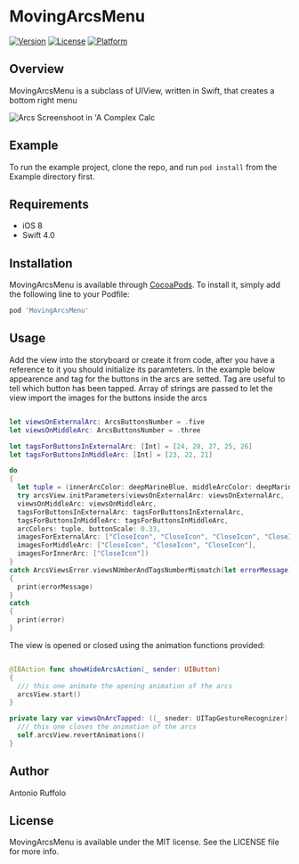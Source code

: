 # MovingArcsMenu

[![Version](https://img.shields.io/cocoapods/v/MovingArcsMenu.svg?style=flat)](http://cocoapods.org/pods/MovingArcsMenu)
[![License](https://img.shields.io/cocoapods/l/MovingArcsMenu.svg?style=flat)](http://cocoapods.org/pods/MovingArcsMenu)
[![Platform](https://img.shields.io/cocoapods/p/MovingArcsMenu.svg?style=flat)](http://cocoapods.org/pods/MovingArcsMenu)

## Overview

MovingArcsMenu is a subclass of UIView, written in Swift, that creates a bottom right menu

![](ArcsViewOpen.PNG?raw=true "Arcs Screenshoot in 'A Complex Calc")

## Example

To run the example project, clone the repo, and run `pod install` from the Example directory first.

## Requirements
* iOS 8
* Swift 4.0

## Installation

MovingArcsMenu is available through [CocoaPods](http://cocoapods.org). To install
it, simply add the following line to your Podfile:

```ruby
pod 'MovingArcsMenu'
```

## Usage

Add the view into the storyboard or create it from code, after you have a reference to it you should initialize its paramteters. In the example below appearence and tag for the buttons in the arcs are setted.
Tag are useful to tell which button has been tapped. Array of strings are passed to let the view import the images for the buttons inside the arcs

```Swift

let viewsOnExternalArc: ArcsButtonsNumber = .five
let viewsOnMiddleArc: ArcsButtonsNumber = .three

let tagsForButtonsInExternalArc: [Int] = [24, 28, 27, 25, 26]
let tagsForButtonsInMiddleArc: [Int] = [23, 22, 21]

do
{
  let tuple = (innerArcColor: deepMarineBlue, middleArcColor: deepMarineBlue, externalArcColor: deepMarineBlue, innerArcShadowColor: waterGreen, middleArcShadowColor: waterGreen, externalArcShadowColor: UIColor.black)
  try arcsView.initParameters(viewsOnExternalArc: viewsOnExternalArc,
  viewsOnMiddleArc: viewsOnMiddleArc,
  tagsForButtonsInExternalArc: tagsForButtonsInExternalArc,
  tagsForButtonsInMiddleArc: tagsForButtonsInMiddleArc,
  arcColors: tuple, buttonScale: 0.33,
  imagesForExternalArc: ["CloseIcon", "CloseIcon", "CloseIcon", "CloseIcon", "CloseIcon"],
  imagesForMiddleArc: ["CloseIcon", "CloseIcon", "CloseIcon"],
  imagesForInnerArc: ["CloseIcon"])
}
catch ArcsViewsError.viewsNUmberAndTagsNumberMismatch(let errorMessage)
{
  print(errorMessage)
}
catch
{
  print(error)
}

```

The view is opened or closed using the animation functions provided:

```Swift

@IBAction func showHideArcsAction(_ sender: UIButton)
{
  /// this one animate the opening animation of the arcs
  arcsView.start()
}

private lazy var viewsOnArcTapped: ((_ sneder: UITapGestureRecognizer) -> Void)? = { [unowned self] sender in
  /// this one closes the animation of the arcs
  self.arcsView.revertAnimations()
}

```



## Author

Antonio Ruffolo

## License

MovingArcsMenu is available under the MIT license. See the LICENSE file for more info.
